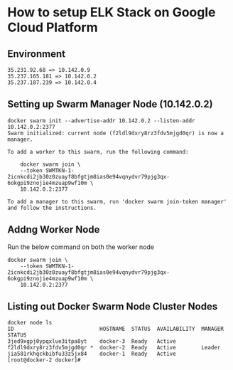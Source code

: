 

# How to setup ELK Stack on Google Cloud Platform

## Environment

```
35.231.92.68 => 10.142.0.9
35.237.165.181 => 10.142.0.2
35.237.187.239 => 10.142.0.4
```

## Setting up Swarm Manager Node (10.142.0.2)

```
docker swarm init --advertise-addr 10.142.0.2 --listen-addr 10.142.0.2:2377
Swarm initialized: current node (f2ldl9dxry8rz3fdv5mjgd0qr) is now a manager.

To add a worker to this swarm, run the following command:

    docker swarm join \
    --token SWMTKN-1-2icnkcdi2jb30z0zuayf8bfgtjm8ias0e94vqnydvr79pjg3qx-6okgpi9znojie4mzuap9wf10m \
    10.142.0.2:2377

To add a manager to this swarm, run 'docker swarm join-token manager' and follow the instructions.
```

## Addng Worker Node

Run the below command on both the worker node

```
docker swarm join \
    --token SWMTKN-1-2icnkcdi2jb30z0zuayf8bfgtjm8ias0e94vqnydvr79pjg3qx-6okgpi9znojie4mzuap9wf10m \
    10.142.0.2:2377
```

## Listing out Docker Swarm Node Cluster Nodes

```
docker node ls
ID                           HOSTNAME  STATUS  AVAILABILITY  MANAGER STATUS
3jed9xgpj0ypqxlue3itpa8yt    docker-3  Ready   Active
f2ldl9dxry8rz3fdv5mjgd0qr *  docker-2  Ready   Active        Leader
jia581rkhqckbibfu33z5jx84    docker-1  Ready   Active
[root@docker-2 docker]#
```

## 

